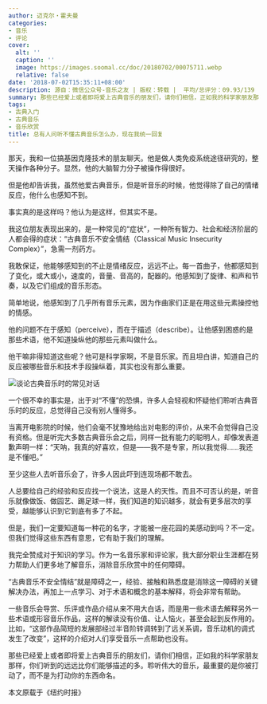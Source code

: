 ```yaml
---
author: 迈克尔・霍夫曼
categories:
- 音乐
- 评论
cover:
  alt: ''
  caption: ''
  image: https://images.soomal.cc/doc/20180702/00075711.webp
  relative: false
date: '2018-07-02T15:35:11+08:00'
description: 源自：微信公众号-音乐之友 | 版权：转载 |  平均/总评分：09.93/139
summary: 那些已经爱上或者即将爱上古典音乐的朋友们，请你们相信，正如我的科学家朋友那样，你们听到的远远比你们能够描述的多。聆听伟大的音乐，最重要的是你被打动了，而不是为打动你的东西命名。
tags:
- 古典入门
- 古典音乐
- 音乐欣赏
title: 总有人问听不懂古典音乐怎么办，现在我统一回复
---
```


那天，我和一位搞基因克隆技术的朋友聊天。他是做人类免疫系统途径研究的，整天操作各种分子。显然，他的大脑智力分子被操作得很好。

但是他却告诉我，虽然他爱古典音乐，但是听音乐的时候，他觉得除了自己的情绪反应，他什么也感知不到。

事实真的是这样吗？他认为是这样，但其实不是。

我这位朋友表现出来的，是一种常见的“症状”，一种所有智力、社会和经济阶层的人都会得的症状：“古典音乐不安全情结（Classical Music Insecurity Complex）”，急需一剂药方。

我敢保证，他能够感知到的不止是情绪反应，远远不止。每一首曲子，他都感知到了变化，或大或小，速度的，音量、音高的，配器的。他感知到了旋律、和声和节奏，以及它们组成的音乐形态。

简单地说，他感知到了几乎所有音乐元素，因为作曲家们正是在用这些元素操控他的情感。

他的问题不在于感知（perceive），而在于描述（describe）。让他感到困惑的是那些术语，他不知道操纵他的那些元素叫做什么。

他干嘛非得知道这些呢？他可是科学家啊，不是音乐家。而且坦白讲，知道自己的反应被哪些音乐和技术手段操纵着，其实也没有那么重要。

![谈论古典音乐时的常见对话](https://images.soomal.cc/doc/20180702/00075712_01.webp)





一个很不幸的事实是，出于对“不懂”的恐惧，许多人会轻视和怀疑他们聆听古典音乐时的反应，总觉得自己没有别人懂得多。

当离开电影院的时候，他们会毫不犹豫地给出对电影的评价，从来不会觉得自己没有资格。但是听完大多数古典音乐会之后，同样一批有能力的聪明人，却像发表道歉声明一样：“天呐，我真的好喜欢，但是――我不是专家，所以我觉得……我还是不懂吧。”

至少这些人去听音乐会了，许多人因此吓到连现场都不敢去。

人总要给自己的经验和反应找一个说法，这是人的天性。而且不可否认的是，听音乐就像做饭、做园艺、踢足球一样，我们知道的知识越多，就会有更多层次的享受，越能够认识到它到底有多了不起。

但是，我们一定要知道每一种花的名字，才能被一座花园的美感动到吗？不一定。但我们觉得这些东西有意思，它有助于我们的理解。

我完全赞成对于知识的学习。作为一名音乐家和评论家，我大部分职业生涯都在努力帮助人们更多地了解音乐，消除音乐欣赏中的任何障碍。

“古典音乐不安全情结”就是障碍之一，经验、接触和熟悉度是消除这一障碍的关键解决办法，再加上一点学习、对于术语和概念的基本解释，将会非常有帮助。

一些音乐会导赏、乐评或作品介绍从来不用大白话，而是用一些术语去解释另外一些术语或形容音乐作品，这样的解读没有价值、让人恼火，甚至会起到反作用的。比如，“这部作品简短的发展部经过半音阶转调转到了远关系调，音乐动机的调式发生了改变”，这样的介绍对人们享受音乐一点帮助也没有。

那些已经爱上或者即将爱上古典音乐的朋友们，请你们相信，正如我的科学家朋友那样，你们听到的远远比你们能够描述的多。聆听伟大的音乐，最重要的是你被打动了，而不是为打动你的东西命名。

本文原载于《纽约时报》